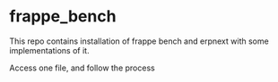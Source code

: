 # frappe_bench
This repo contains installation of frappe bench and erpnext with some implementations of it.

Access one file, and follow the process
